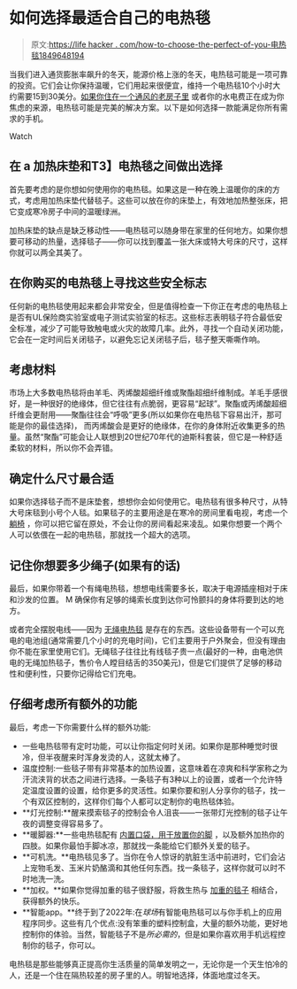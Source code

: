 # 如何选择最适合自己的电热毯

> 原文:[https://life hacker . com/how-to-choose-the-perfect-of-you-电热毯1849648194](https://lifehacker.com/how-to-choose-the-perfect-electric-blanket-for-you-1849648194)

当我们进入通货膨胀率飙升的冬天，能源价格上涨的冬天，电热毯可能是一项可靠的投资。它们会让你保持温暖，它们用起来很便宜，维持一个电热毯10个小时大约需要15到30美分。[如果你住在一个通风的老房子里](https://lifehacker.com/the-best-ways-to-keep-your-old-house-warm-in-the-winter-1849614494) 或者你的水电费正在成为你焦虑的来源，电热毯可能是完美的解决方案。以下是如何选择一款能满足你所有需求的手机。

Watch

## 在 a 加热床垫和T3】电热毯之间做出选择

首先要考虑的是你想如何使用你的电热毯。如果这是一种在晚上温暖你的床的方式，考虑用加热床垫代替毯子。这些可以放在你的床垫上，有效地加热整张床，把它变成寒冷房子中间的温暖绿洲。

加热床垫的缺点是缺乏移动性——电热毯可以随身带在家里的任何地方。如果你想要可移动的热量，选择毯子——你可以找到覆盖一张大床或特大号床的尺寸，这样你就可以两全其美了。

## 在你购买的电热毯上寻找这些安全标志

任何新的电热毯使用起来都会非常安全，但是值得检查一下你正在考虑的电热毯上是否有UL保险商实验室或电子测试实验室的标志。这些标志表明毯子符合最低安全标准，减少了可能导致触电或火灾的故障几率。此外，寻找一个自动关闭功能，它会在一定时间后关闭毯子，以避免忘记关闭毯子后，毯子整天嘶嘶作响。

## 考虑材料

市场上大多数电热毯将由羊毛、丙烯酸超细纤维或聚酯超细纤维制成。羊毛手感很好，是一种很好的绝缘体，但它往往有点脆弱，更容易“起球”。聚酯或丙烯酸超细纤维会更耐用——聚酯往往会“呼吸”更多(所以如果你在电热毯下容易出汗，那可能是你的最佳选择)， 而丙烯酸会是更好的绝缘体，在你的身体附近收集更多的热量。虽然“聚酯”可能会让人联想到20世纪70年代的迪斯科套装，但它是一种舒适柔软的材料，所以你不会弄错。

## 确定什么尺寸最合适

如果你选择毯子而不是床垫套，想想你会如何使用它。电热毯有很多种尺寸，从特大号床毯到小号个人毯。如果毯子的主要用途是在寒冷的房间里看电视，考虑一个 [躺椅](https://amzn.to/3rLEuCy) ，你可以把它留在原处，不会让你的房间看起来凌乱。如果你想要一个两个人可以依偎在一起的电热毯，那就找一个超大的选项。

## 记住你想要多少绳子(如果有的话)

最后，如果你带着一个有绳电热毯，想想电线需要多长，取决于电源插座相对于床和沙发的位置。 M 确保你有足够的绳索长度到达你可怜颤抖的身体将要到达的地方。

或者完全摆脱电线——因为 [无绳电热毯](https://nymag.com/strategist/article/the-cozee-portable-heated-blanket-review.html) 是存在的东西。这些设备带有一个可以充电的电池组(通常需要几个小时的充电时间)，它们主要用于户外聚会，但没有理由你不能在家里使用它们。无绳毯子往往比有线毯子贵一点(最好的一种，由电池供电的无绳加热毯子，售价令人瞠目结舌的350美元)，但是它们提供了足够的移动性和便利性，只要你记得给它们充电。

## 仔细考虑所有额外的功能

最后，考虑一下你需要什么样的额外功能:

*   一些电热毯带有定时功能，可以让你指定何时关闭。如果你是那种睡觉时很冷，但半夜醒来时浑身发烫的人，这就太棒了。
*   温度控制:一些毯子带有非常基本的加热设置，这意味着在凉爽和科学家称之为汗流浃背的状态之间进行选择。一条毯子有3种以上的设置，或者一个允许特定温度设置的设置，给你更多的灵活性。如果你要和别人分享你的毯子，找一个有双区控制的，这样你们每个人都可以定制你的电热毯体验。
*   **灯光控制:**醒来摸索毯子的控制会令人沮丧——一张带灯光控制的毯子让午夜的调整变得容易多了。
*   **暖脚器:**一些电热毯配有 [内置口袋，用于放置你的脚](https://www.bedbathandbeyond.com/store/product/sunbeam-microplush-heated-throw-with-foot-pocket-in-winter-bloom/300107582?keyword=Sunbeam%20Heated%20Throw%20Blanket%20Dual%20Pocket%20Microplush) ，以及额外加热你的四肢。如果你最怕手脚冰凉，那就找一条能给它们额外关爱的毯子。
*   **可机洗。**电热毯见多了。当你在令人惊讶的肮脏生活中前进时，它们会沾上宠物毛发、玉米片奶酪滴和其他任何东西。找一条毯子，这样你就可以时不时地洗一洗。
*   **加权。**如果你觉得加重的毯子很舒服，将救生热与 [加重的毯子](https://pureenrichment.com/products/weighted-warmth-weighted-throw-blanket-with-heat?variant=31244281774174&currency=USD) 相结合，获得额外的快乐。
*   **智能app。**终于到了2022年:在*球场*有智能电热毯可以与你手机上的应用程序同步。这些有几个优点:没有笨重的塑料控制盒，大量的额外功能，更好地控制你的体验。当然，智能毯子不是*所必需的*，但是如果你喜欢用手机远程控制你的毯子，你可以。

电热毯是那些能够真正提高你生活质量的简单发明之一，无论你是一个天生怕冷的人，还是一个住在隔热较差的房子里的人。明智地选择，体面地度过冬天。